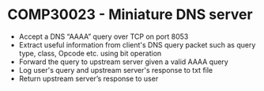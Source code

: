 # COMP30023 - Miniature DNS server
 
- Accept a DNS “AAAA” query over TCP on port 8053
- Extract useful information from client's DNS query packet such as query type, class, Opcode etc. using bit operation
- Forward the query to upstream server given a valid AAAA query
- Log user's query and upstream server's response to txt file
- Return upstream server’s response to user
